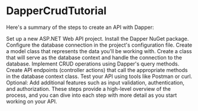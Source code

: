 # DapperCrudTutorial
Here's a summary of the steps to create an API with Dapper:

Set up a new ASP.NET Web API project.
Install the Dapper NuGet package.
Configure the database connection in the project's configuration file.
Create a model class that represents the data you'll be working with.
Create a class that will serve as the database context and handle the connection to the database.
Implement CRUD operations using Dapper's query methods.
Create API endpoints (controller actions) that call the appropriate methods in the database context class.
Test your API using tools like Postman or curl.
Optional: Add additional features such as input validation, authentication, and authorization.
These steps provide a high-level overview of the process, and you can dive into each step with more detail as you start working on your API.
